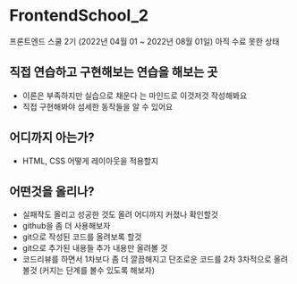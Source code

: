 # FrontendSchool_2
프론트엔드 스쿨 2기 (2022년 04월 01 ~ 2022년 08월 01일)
아직 수료 못한 상태

 직접 연습하고 구현해보는 연습을 해보는 곳
-----

  - 이론은 부족하지만 실습으로 채운다 는 마인드로 이것저것 작성해봐요
  - 직접 구현해봐야 섬세한 동작들을 알 수 있어요


## 어디까지 아는가?
  - HTML, CSS 어떻게 레이아웃을 적용할지 

## 어떤것을 올리나?
 -   실패작도 올리고 성공한 것도 올려 어디까지 커졌나 확인할것
 -   github을 좀 더 사용해보자
 -   git으로 작성된 코드를 올려보록 할것
 -   git으로 추가된 내용들 추가 내용만 올려볼 것
 -   코드리뷰를 하면서 1차보다 좀 더 깔끔해지고 단조로운 코드를 2차 3차적으로 올려볼것 (커지는 단계를 볼수 있도록 해보자)
